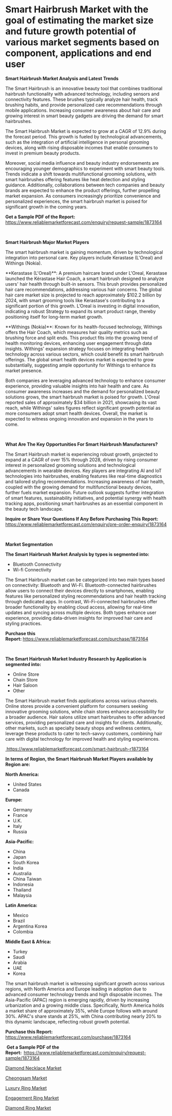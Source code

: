 <p><h1>Smart Hairbrush Market with the goal of estimating the market size and future growth potential of various market segments based on component, applications and end user</h1></p><p><strong>Smart Hairbrush Market Analysis and Latest Trends</strong></p>
<p><p>The Smart Hairbrush is an innovative beauty tool that combines traditional hairbrush functionality with advanced technology, including sensors and connectivity features. These brushes typically analyze hair health, track brushing habits, and provide personalized care recommendations through mobile applications. Increasing consumer awareness about hair care and growing interest in smart beauty gadgets are driving the demand for smart hairbrushes.</p><p>The Smart Hairbrush Market is expected to grow at a CAGR of 12.9% during the forecast period. This growth is fueled by technological advancements, such as the integration of artificial intelligence in personal grooming devices, along with rising disposable incomes that enable consumers to invest in premium beauty products. </p><p>Moreover, social media influence and beauty industry endorsements are encouraging younger demographics to experiment with smart beauty tools. Trends indicate a shift towards multifunctional grooming solutions, with smart hairbrushes offering features like heat detection and styling guidance. Additionally, collaborations between tech companies and beauty brands are expected to enhance the product offerings, further propelling market expansion. As consumers increasingly prioritize convenience and personalized experiences, the smart hairbrush market is poised for significant growth in the coming years.</p></p>
<p><strong>Get a Sample PDF of the Report:&nbsp;</strong> <a href="https://www.reliablemarketforecast.com/enquiry/request-sample/1873164?utm_campaign=1130&utm_medium=2&utm_source=Github&utm_content=ia&utm_term=04042025&utm_id=smart-hairbrush">https://www.reliablemarketforecast.com/enquiry/request-sample/1873164</a></p>
<p>&nbsp;</p>
<p><strong>Smart Hairbrush Major Market Players</strong></p>
<p><p>The smart hairbrush market is gaining momentum, driven by technological integration into personal care. Key players include Kerastase (L'Oreal) and Withings (Nokia).</p><p>**Kerastase (L'Oreal)**: A premium haircare brand under L'Oreal, Kerastase launched the Kérastase Hair Coach, a smart hairbrush designed to analyze users' hair health through built-in sensors. This brush provides personalized hair care recommendations, addressing various hair concerns. The global hair care market size is projected to reach approximately $102.2 billion by 2024, with smart grooming tools like Kerastase's contributing to a significant portion of this growth. L’Oreal is investing in digital innovation, indicating a robust Strategy to expand its smart product range, thereby positioning itself for long-term market growth.</p><p>**Withings (Nokia)**: Known for its health-focused technology, Withings offers the Hair Coach, which measures hair quality metrics such as brushing force and split ends. This product fits into the growing trend of health monitoring devices, enhancing user engagement through data insights. Withings' expansion strategy focuses on integrating health technology across various sectors, which could benefit its smart hairbrush offerings. The global smart health devices market is expected to grow substantially, suggesting ample opportunity for Withings to enhance its market presence.</p><p>Both companies are leveraging advanced technology to enhance consumer experience, providing valuable insights into hair health and care. As consumer awareness increases and the demand for personalized beauty solutions grows, the smart hairbrush market is poised for growth. L'Oreal reported sales of approximately $34 billion in 2021, showcasing its vast reach, while Withings' sales figures reflect significant growth potential as more consumers adopt smart health devices. Overall, the market is expected to witness ongoing innovation and expansion in the years to come.</p></p>
<p>&nbsp;</p>
<p><strong>What Are The Key Opportunities For Smart Hairbrush Manufacturers?</strong></p>
<p><p>The Smart Hairbrush market is experiencing robust growth, projected to expand at a CAGR of over 15% through 2028, driven by rising consumer interest in personalized grooming solutions and technological advancements in wearable devices. Key players are integrating AI and IoT technologies into hairbrushes, enabling features like real-time diagnostics and tailored styling recommendations. Increasing awareness of hair health, coupled with the growing demand for multifunctional beauty devices, further fuels market expansion. Future outlook suggests further integration of smart features, sustainability initiatives, and potential synergy with health tracking apps, positioning smart hairbrushes as an essential component in the beauty tech landscape.</p></p>
<p><strong>Inquire or Share Your Questions If Any Before Purchasing This Report:</strong> <a href="https://www.reliablemarketforecast.com/enquiry/pre-order-enquiry/1873164?utm_campaign=1130&utm_medium=2&utm_source=Github&utm_content=ia&utm_term=04042025&utm_id=smart-hairbrush">https://www.reliablemarketforecast.com/enquiry/pre-order-enquiry/1873164</a></p>
<p>&nbsp;</p>
<p><strong>Market Segmentation</strong></p>
<p><strong>The Smart Hairbrush Market Analysis by types is segmented into:</strong></p>
<p><ul><li>Bluetooth Connectivity</li><li>Wi-fi Connectivity</li></ul></p>
<p><p>The Smart Hairbrush market can be categorized into two main types based on connectivity: Bluetooth and Wi-Fi. Bluetooth-connected hairbrushes allow users to connect their devices directly to smartphones, enabling features like personalized styling recommendations and hair health tracking through dedicated apps. In contrast, Wi-Fi-connected hairbrushes offer broader functionality by enabling cloud access, allowing for real-time updates and syncing across multiple devices. Both types enhance user experience, providing data-driven insights for improved hair care and styling practices.</p></p>
<p><strong>Purchase this Report:&nbsp;</strong><a href="https://www.reliablemarketforecast.com/purchase/1873164?utm_campaign=1130&utm_medium=2&utm_source=Github&utm_content=ia&utm_term=04042025&utm_id=smart-hairbrush">https://www.reliablemarketforecast.com/purchase/1873164</a></p>
<p>&nbsp;</p>
<p><strong>The Smart Hairbrush Market Industry Research by Application is segmented into:</strong></p>
<p><ul><li>Online Store</li><li>Chain Store</li><li>Hair Saloon</li><li>Other</li></ul></p>
<p><p>The Smart Hairbrush market finds applications across various channels. Online stores provide a convenient platform for consumers seeking innovative grooming solutions, while chain stores enhance accessibility for a broader audience. Hair salons utilize smart hairbrushes to offer advanced services, providing personalized care and insights for clients. Additionally, other markets, such as specialty beauty shops and wellness centers, leverage these products to cater to tech-savvy customers, combining hair care with digital technology for improved health and styling experiences.</p></p>
<p><a href="https://www.reliablemarketforecast.com/smart-hairbrush-r1873164?utm_campaign=1130&utm_medium=2&utm_source=Github&utm_content=ia&utm_term=04042025&utm_id=smart-hairbrush">&nbsp;https://www.reliablemarketforecast.com/smart-hairbrush-r1873164</a></p>
<p><strong>In terms of Region, the Smart Hairbrush Market Players available by Region are:</strong></p>
<p>
    <p> <strong> North America: </strong>
        <ul>
            <li>United States</li>
            <li>Canada</li>
        </ul>
        </p> 
    <p> <strong> Europe: </strong>
        <ul>
            <li>Germany</li>
            <li>France</li>
            <li>U.K.</li>
            <li>Italy</li>
            <li>Russia</li>
        </ul>
        </p> 
    <p> <strong> Asia-Pacific: </strong>
        <ul>
            <li>China</li>
            <li>Japan</li>
            <li>South Korea</li>
            <li>India</li>
            <li>Australia</li>
            <li>China Taiwan</li>
            <li>Indonesia</li>
            <li>Thailand</li>
            <li>Malaysia</li>
        </ul>
        </p> 
    <p> <strong> Latin America: </strong>
        <ul>
            <li>Mexico</li>
            <li>Brazil</li>
            <li>Argentina Korea</li>
            <li>Colombia</li>
        </ul>
        </p> 
    <p> <strong> Middle East & Africa: </strong>
        <ul>
            <li>Turkey</li>
            <li>Saudi</li>
            <li>Arabia</li>
            <li>UAE</li>
            <li>Korea</li>
        </ul>
    </p>
    </p>
<p><p>The smart hairbrush market is witnessing significant growth across various regions, with North America and Europe leading in adoption due to advanced consumer technology trends and high disposable incomes. The Asia-Pacific (APAC) region is emerging rapidly, driven by increasing urbanization and a growing middle class. Specifically, North America holds a market share of approximately 35%, while Europe follows with around 30%. APAC's share stands at 25%, with China contributing nearly 20% to this dynamic landscape, reflecting robust growth potential.</p></p>
<p><strong>Purchase this Report: </strong><a href="https://www.reliablemarketforecast.com/purchase/1873164?utm_campaign=1130&utm_medium=2&utm_source=Github&utm_content=ia&utm_term=04042025&utm_id=smart-hairbrush">https://www.reliablemarketforecast.com/purchase/1873164</a></p>
<p>&nbsp;<strong>Get a Sample PDF of the Report:&nbsp;&nbsp;</strong><a href="https://www.reliablemarketforecast.com/enquiry/request-sample/1873164?utm_campaign=1130&utm_medium=2&utm_source=Github&utm_content=ia&utm_term=04042025&utm_id=smart-hairbrush">https://www.reliablemarketforecast.com/enquiry/request-sample/1873164</a></p>
<p><strong></strong></p>
<p><p><a href="https://github.com/gogashopkewy/Market-Research-Report-List-1/blob/main/diamond-necklace-market.md?utm_campaign=1130&utm_medium=2&utm_source=Github&utm_content=ia&utm_term=04042025&utm_id=smart-hairbrush">Diamond Necklace Market</a></p><p><a href="https://github.com/wantadhagino/Market-Research-Report-List-1/blob/main/cheongsam-market.md?utm_campaign=1130&utm_medium=2&utm_source=Github&utm_content=ia&utm_term=04042025&utm_id=smart-hairbrush">Cheongsam Market</a></p><p><a href="https://github.com/vestadjogile/Market-Research-Report-List-1/blob/main/luxury-ring-market.md?utm_campaign=1130&utm_medium=2&utm_source=Github&utm_content=ia&utm_term=04042025&utm_id=smart-hairbrush">Luxury Ring Market</a></p><p><a href="https://github.com/lelahokendo/Market-Research-Report-List-1/blob/main/engagement-ring-market.md?utm_campaign=1130&utm_medium=2&utm_source=Github&utm_content=ia&utm_term=04042025&utm_id=smart-hairbrush">Engagement Ring Market</a></p><p><a href="https://github.com/eskelimaksic/Market-Research-Report-List-1/blob/main/diamond-ring-market.md?utm_campaign=1130&utm_medium=2&utm_source=Github&utm_content=ia&utm_term=04042025&utm_id=smart-hairbrush">Diamond Ring Market</a></p></p>